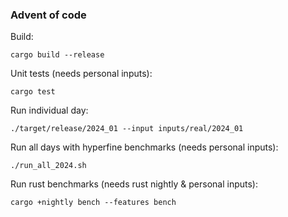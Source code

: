 ### Advent of code

Build:
```
cargo build --release
```

Unit tests (needs personal inputs):
```
cargo test
```

Run individual day:
```
./target/release/2024_01 --input inputs/real/2024_01
```

Run all days with hyperfine benchmarks (needs personal inputs):
```
./run_all_2024.sh
```

Run rust benchmarks (needs rust nightly & personal inputs):
```
cargo +nightly bench --features bench
```
